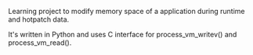 Learning project to modify memory space of a application during runtime and hotpatch data.

It's written in Python and uses C interface for process_vm_writev() and process_vm_read().
